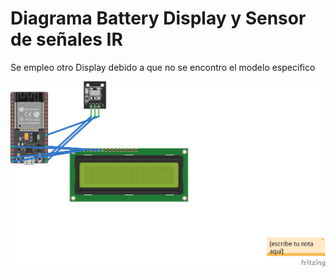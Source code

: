 # Diagrama Battery Display y Sensor de señales IR

Se empleo otro Display debido a que no se encontro el modelo especifico

![Diagrama](BatteryAndIRReceiver.png)
